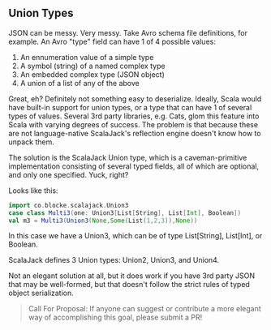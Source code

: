 ## Union Types
JSON can be messy.  Very messy.  Take Avro schema file definitions, for example.  An Avro "type" field can have 1 of 4 possible values:
1) An ennumeration value of a simple type
2) A symbol (string) of a named complex type
3) An embedded complex type (JSON object)
4) A union of a list of any of the above

Great, eh?  Definitely not something easy to deserialize.  Ideally, Scala would have built-in support for union types, or a type that can have 1 of several types of values.  Several 3rd party libraries, e.g. Cats, glom this feature into Scala with varying degrees of success.  The problem is that because these are not language-native ScalaJack's reflection engine doesn't know how to unpack them.

The solution is the ScalaJack Union type, which is a caveman-primitive implementation consisting of several typed fields, all of which are optional, and only one specified.  Yuck, right?

Looks like this:

```scala
import co.blocke.scalajack.Union3
case class Multi3(one: Union3[List[String], List[Int], Boolean])
val m3 = Multi3(Union3(None,Some(List(1,2,3)),None))
```
In this case we have a Union3, which can be of type List[String], List[Int], or Boolean.

ScalaJack defines 3 Union types: Union2, Union3, and Union4.

Not an elegant solution at all, but it does work if you have 3rd party JSON that may be well-formed, but that doesn't follow the strict rules of typed object serialization.

> Call For Proposal: If anyone can suggest or contribute a more elegant way of accomplishing this goal, please submit a PR!
